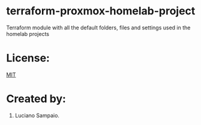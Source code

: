 # terraform-proxmox-homelab-project
Terraform module with all the default folders, files and settings used in the homelab projects

# License:

[MIT](LICENSE "MIT License")

# Created by: 

1. Luciano Sampaio.
